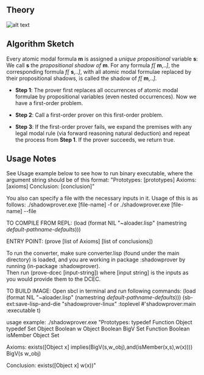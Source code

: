 ## Theory

![alt text](http://www.naveensundarg.com/images/shadow.png "shadow")

## Algorithm Sketch

Every atomic modal formula **m** is assigned a _unique propositional_
   variable **s**: We call **s** the *propositional shadow of* **m**. For any
   formula *f[* **m**,..*]*, the corresponding formula *f[* **s**,..*]*, with all atomic
   modal formulae replaced by their propositional shadows,  is called
   the shadow of *f[* **m**,..*]*.
			 
* **Step 1**: The prover first replaces all occurrences of atomic
             modal formulae by propositional variables (even nested
             occurrences).  Now we have a first-order problem.

* **Step 2**:  Call a first-order prover on this first-order problem.

* **Step 3**: If the first-order prover fails, we expand the premises with
 any legal modal rule (via forward reasoning natural deduction) and
 repeat the process from **Step 1**. If the prover succeeds, we return
 true.

## Usage Notes

See Usage example below to see how to run binary executable, where the argument string should be of 
this format:
"Prototypes:
[prototypes]
Axioms:
[axioms]
Conclusion:
[conclusion]"

You also can specify a file with the necessary inputs in it. Usage of this is as follows:
./shadowprover.exe [file-name] -f
or
./shadowprover.exe [file-name] --file

TO COMPILE FROM REPL: 
(load (format NIL "~aloader.lisp" (namestring *default-pathname-defaults*)))

ENTRY POINT: (prove [list of Axioms] [list of conclusions])

To run the converter, make sure converter.lisp (found under the main directory) is loaded, and you
are working in package :shadowprover by running (in-package :shadowprover).  
Then run (prove-dcec [input-string]) where [input string] is the inputs as you would provide them 
to the DCEC.

TO BUILD IMAGE:
Open sbcl in terminal and run following commands:
(load (format NIL "~aloader.lisp" (namestring *default-pathname-defaults*)))
(sb-ext:save-lisp-and-die "shadowprover-linux" :toplevel #'shadowprover:main :executable t)

usage example:
./shadowprover.exe "Prototypes:
typedef Function Object
typedef Set Object
Boolean w Object
Boolean BigV Set Function
Boolean isMember Object Set

Axioms:
exists([Object x] implies(BigV(s,w_obj),and(isMember(x,s),w(x))))
BigV(s w_obj)

Conclusion:
exists([Object x] w(x))"